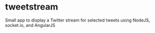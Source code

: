 # tweetstream
Small app to display a Twitter stream for selected tweets using NodeJS, socket.io, and AngularJS
